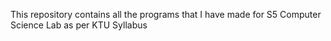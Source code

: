 This repository contains all the programs that I have made for S5 Computer Science Lab as per KTU Syllabus
